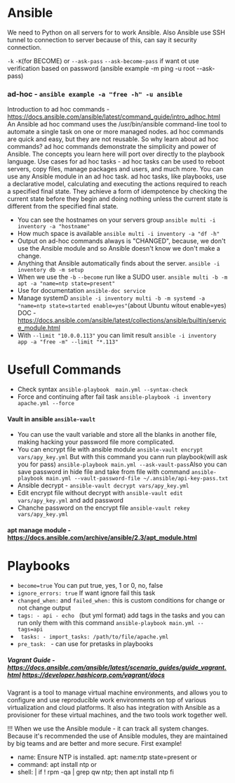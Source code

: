 # Ansible

We need to Python on all servers for to work Ansible. Also Ansible use SSH tunnel to connection to server because of this, can say it security connection.

`-k` `-K`(for BECOME) or `--ask-pass` `--ask-become-pass` if want ot use verification based on password (ansible example -m ping -u root --ask-pass)

### ad-hoc - `ansible example -a "free -h" -u ansible`
Introduction to ad hoc commands - https://docs.ansible.com/ansible/latest/command_guide/intro_adhoc.html
An Ansible ad hoc command uses the /usr/bin/ansible command-line tool to automate a single task on one or more managed nodes. ad hoc commands are quick and easy, but they are not reusable. So why learn about ad hoc commands? ad hoc commands demonstrate the simplicity and power of Ansible. The concepts you learn here will port over directly to the playbook language.
Use cases for ad hoc tasks -
ad hoc tasks can be used to reboot servers, copy files, manage packages and users, and much more. You can use any Ansible module in an ad hoc task. ad hoc tasks, like playbooks, use a declarative model, calculating and executing the actions required to reach a specified final state. They achieve a form of idempotence by checking the current state before they begin and doing nothing unless the current state is different from the specified final state.

- You can see the hostnames on your servers group `ansible multi -i inventory -a "hostname"`
- How much space is available `ansible multi -i inventory -a "df -h"`
- Output on ad-hoc commands always is "CHANGED", because, we don't use the Ansible module and so Ansible doesn't know we don't make a change.
- Аnything that Ansible automatically finds about the server. `ansible -i inventory db -m setup`
- When we use the `-b` `--become` run like a SUDO user.   `ansible multi -b -m apt -a "name=ntp state=present"`
- Use for documentation `ansible-doc service` 
- Manage systemD `ansible -i inventory multi -b -m systemd -a "name=ntp state=started enable=yes"`(about Ubuntu witout enable=yes) DOC -  https://docs.ansible.com/ansible/latest/collections/ansible/builtin/service_module.html
-  With `--limit "10.0.0.113"` you can limit result `ansible -i inventory app -a "free -m" --limit "*.113"`
# Usefull Commands
-  Check syntax `ansible-playbook  main.yml --syntax-check`
-  Force and continuing after fail task ` ansible-playbook -i inventory apache.yml --force `
#### Vault in ansible `ansible-vault` 
- You can use the vault variable and store all the blanks in another file, making hacking your password file more complicated.
-  You can encrypt file with ansible module `ansible-vault encrypt vars/apy_key.yml` But with this command you cann run playbook(will ask you for pass) `ansible-playbook main.yml --ask-vault-pass`Also you can save password in hide file and take from file with command `ansible-playbook main.yml --vault-password-file ~/.ansible/api-key-pass.txt` 
-  Ansible decrypt - `ansible-vault decrypt vars/apy_key.yml`
-  Edit encrypt file without decrypt with `ansible-vault edit vars/apy_key.yml` and add password
-  Chanche password on the encrypt file `ansible-vault rekey vars/apy_key.yml`

#### apt manage module - https://docs.ansible.com/archive/ansible/2.3/apt_module.html

# Playbooks
- `become=true` You can put true, yes, 1 or 0, no, false
- `ignore_errors: true` If want ignore fail this task
- `changed_when:` and `failed_when:` this is custom conditions for change or not change output
- `tags: - api - echo ` (but yml format) add tags in the tasks and you can run only them with this command `ansible-playbook main.yml --tags=api` 
- ` tasks: - import_tasks: /path/to/file/apache.yml` 
-  `pre_task: `  - can use for pretasks in playbooks

##### Vagrant Guide - https://docs.ansible.com/ansible/latest/scenario_guides/guide_vagrant.html   https://developer.hashicorp.com/vagrant/docs 
Vagrant is a tool to manage virtual machine environments, and allows you to configure and use reproducible work environments on top of various virtualization and cloud platforms. It also has integration with Ansible as a provisioner for these virtual machines, and the two tools work together well.

!!! When we use the Ansible module - it can track all system changes. Because it's recommended the use of Ansible modules, they are maintained by big teams and are better and more secure. First example!
- name: Ensure NTP is installed.
  apt: name:ntp state=present
    or 
- command: apt install ntp
   or
- shell: |
    if ! rpm -qa | grep qw ntp; then
      apt install ntp
      fi
   
